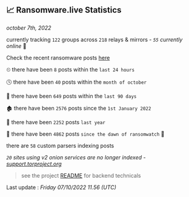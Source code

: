 
## 📈 Ransomware.live Statistics
_october 7th, 2022_

currently tracking `122` groups across `218` relays & mirrors - _`55` currently online_ 📡

Check the recent ransomware posts [here](https://www.ransomware.live/#/recentposts)


⏲ there have been `8` posts within the `last 24 hours`

🕓 there have been `40` posts within the `month of october`

📅 there have been `649` posts within the `last 90 days`

🏚 there have been `2576` posts since the `1st January 2022`

🚀 there have been `2252` posts `last year`

🦕 there have been `4862` posts `since the dawn of ransomwatch` 🐣

there are `58` custom parsers indexing posts

_`20` sites using v2 onion services are no longer indexed - [support.torproject.org](https://support.torproject.org/onionservices/v2-deprecation/)_

> see the project [README](https://github.com/jmousqueton/ransomwatch#readme) for backend technicals



Last update : _Friday 07/10/2022 11.56 (UTC)_

